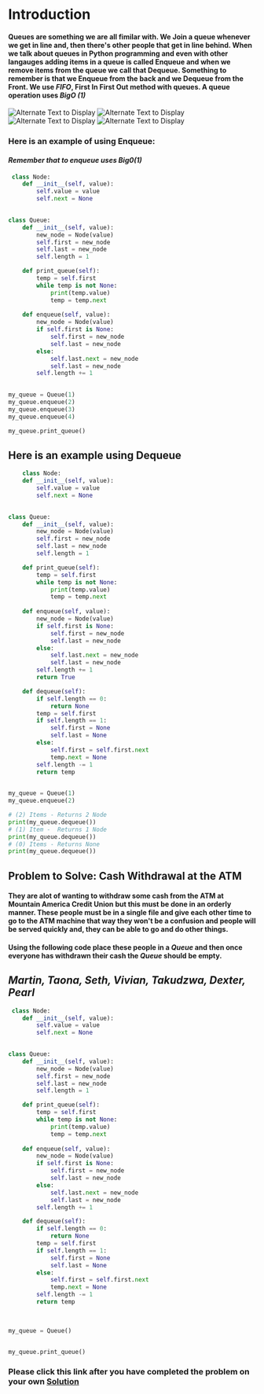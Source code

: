 # Introduction

#### Queues are something we are all fimilar with. We Join a queue whenever we get in line and, then there's other people that get in line behind. When we talk about queues in Python programming and even with other langauges adding items in a queue is called **Enqueue** and when we remove items from the queue we call that **Dequeue**. Something to remember is that we **Enqueue** from the back and we **Dequeue** from the Front. We use *FIFO*, First In First Out method with queues. A queue operation uses *BigO (1)*
![Alternate Text to Display](pictures/1.png)
![Alternate Text to Display](pictures/2.png)
![Alternate Text to Display](pictures/3.png)
![Alternate Text to Display](pictures/4.png)



### **Here is an example of using Enqueue:**

#### *Remember that to enqueue uses Big0(1)*

```python
 class Node:
    def __init__(self, value):
        self.value = value
        self.next = None
        

class Queue:
    def __init__(self, value):
        new_node = Node(value)
        self.first = new_node
        self.last = new_node
        self.length = 1

    def print_queue(self):
        temp = self.first
        while temp is not None:
            print(temp.value)
            temp = temp.next
        
    def enqueue(self, value):
        new_node = Node(value)
        if self.first is None:
            self.first = new_node
            self.last = new_node
        else:
            self.last.next = new_node
            self.last = new_node
        self.length += 1
        

my_queue = Queue(1)
my_queue.enqueue(2)
my_queue.enqueue(3)
my_queue.enqueue(4)

my_queue.print_queue()
```


## **Here is an example using Dequeue**

``` python
    class Node:
    def __init__(self, value):
        self.value = value
        self.next = None
        

class Queue:
    def __init__(self, value):
        new_node = Node(value)
        self.first = new_node
        self.last = new_node
        self.length = 1

    def print_queue(self):
        temp = self.first
        while temp is not None:
            print(temp.value)
            temp = temp.next
        
    def enqueue(self, value):
        new_node = Node(value)
        if self.first is None:
            self.first = new_node
            self.last = new_node
        else:
            self.last.next = new_node
            self.last = new_node
        self.length += 1
        return True

    def dequeue(self):
        if self.length == 0:
            return None
        temp = self.first
        if self.length == 1:
            self.first = None
            self.last = None
        else:
            self.first = self.first.next
            temp.next = None
        self.length -= 1
        return temp

 
my_queue = Queue(1)
my_queue.enqueue(2)

# (2) Items - Returns 2 Node
print(my_queue.dequeue())
# (1) Item -  Returns 1 Node
print(my_queue.dequeue())
# (0) Items - Returns None
print(my_queue.dequeue())
```



## Problem to Solve: **Cash Withdrawal at the ATM**

#### They are alot of wanting to withdraw some cash from the ATM at Mountain America Credit Union but this must be done in an orderly manner. These people must be in a single file and give each other time to go to the ATM machine that way they won't be a confusion and people will be served quickly and, they can be able to go and do other things. 

#### Using the following code place these people in a *Queue* and then once everyone has withdrawn their cash the *Queue* should be empty.
##  *Martin, Taona, Seth, Vivian, Takudzwa, Dexter, Pearl* 


```python
 class Node:
    def __init__(self, value):
        self.value = value
        self.next = None
        

class Queue:
    def __init__(self, value):
        new_node = Node(value)
        self.first = new_node
        self.last = new_node
        self.length = 1

    def print_queue(self):
        temp = self.first
        while temp is not None:
            print(temp.value)
            temp = temp.next
        
    def enqueue(self, value):
        new_node = Node(value)
        if self.first is None:
            self.first = new_node
            self.last = new_node
        else:
            self.last.next = new_node
            self.last = new_node
        self.length += 1

    def dequeue(self):
        if self.length == 0:
            return None
        temp = self.first
        if self.length == 1:
            self.first = None
            self.last = None
        else:
            self.first = self.first.next
            temp.next = None
        self.length -= 1
        return temp
    
        

my_queue = Queue()


my_queue.print_queue()
```

### Please click this link after you have completed the problem on your own [Solution](solution.py)